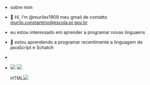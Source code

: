 - sobre mim
-   👋 Hi, I’m @murilex1909
    meu gmail de contatto murilo.constantino@escola.pr.gov.br
-   eu estou interessado em aprender a programar novas linguaens
- 🌱 estou aprendendo a programar recentimente a linguagem de javaScript e Schatch
-
-  ![](https://img.shields.io/badge/Scratch-4D97FF?style=for-the-badge&logo=Scratch&logoColor=white)
   ![](https://img.shields.io/badge/JavaScript-323330?style=for-the-badge&logo=javascript&logoColor=F7DF1E)                                                                                                                                                                                                                                                                                                                                  
   
   
   HTML<img src="https://img.shields.io/badge/Scratch-4D97FF?style=for-the-badge&logo=Scratch&logoColor=white" />
